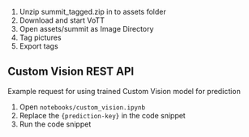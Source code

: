 1. Unzip summit_tagged.zip in to assets folder
1. Download and start VoTT
1. Open assets/summit as Image Directory
1. Tag pictures
1. Export tags

## Custom Vision REST API
Example request for using trained Custom Vision model for prediction
1. Open `notebooks/custom_vision.ipynb`
1. Replace the `{prediction-key}` in the code snippet
1. Run the code snippet
